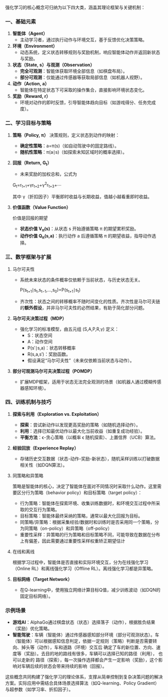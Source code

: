 强化学习的核心概念可归纳为以下四大类，涵盖其理论框架与关键机制：

### 一、基础元素

1. **智能体（Agent）**
   - 主动学习者，通过执行动作与环境交互，基于反馈优化决策策略。
2. **环境（Environment）**
   - 动态系统，定义状态转移规则与奖励机制，响应智能体动作并返回新状态与奖励。
3. **状态（State, s）与观测（Observation）**
   - **完全可观测**：智能体获取环境全部信息（如棋盘布局）。
   - **部分可观测**：仅能通过传感器等获取局部信息（如机器人视野）。
4. **动作（Action, a）**
   - 智能体在特定状态下可采取的操作集合，直接影响环境状态变化。
5. **奖励（Reward, r）**
   - 环境对动作的即时反馈，引导智能体趋向目标（如游戏得分、任务完成度）。

### 二、学习目标与策略

1. **策略（Policy, π）**
   决策规则，定义状态到动作的映射：
   
   - **确定性策略**：a=π(s)（如自动驾驶中的固定路线）。
   - **随机性策略**：π(a∣s)（如探索未知区域时的概率选择）。

2. **回报（Return, G<sub>t</sub>​）**
   
   - 未来奖励的加权总和，公式为
   
   G<sub>t</sub>=r<sub>t+1</sub>+γr<sub>t+2</sub>+γ<sup>2</sup>r<sub>t+3</sub>+⋯    
   
   其中 γ（折扣因子）平衡即时收益与长期收益，值越小越看重即时收益。

3. **价值函数（Value Function）**
   
   价值是回报的期望
   
   - **状态价值 V<sub>π</sub>(s)**：从状态 s 开始遵循策略 π 的期望累积奖励。
   - **动作价值 Q<sub>π</sub>(s,a)**：执行动作 a 后遵循策略 π 的期望收益，指导动作选择。

### 三、数学框架与扩展

1. 马尔可夫性
   
   - 系统未来状态的条件概率仅依赖于当前状态，与历史状态无关。
     
     P(s<sub>t+1</sub>​∣s<sub>t</sub>,s<sub>t−1</sub>,…,s<sub>0</sub>)=P(s<sub>t+1</sub>∣s<sub>t</sub>)
   
   - 齐次性：状态之间的转移概率不随时间变化的性质。齐次性是马尔可夫链的**额外假设**，并非马尔可夫性的必然结果，有助于简化部分问题。

2. **马尔可夫决策过程（MDP）**
   
   - 强化学习的标准模型，由五元组 (S,A,P,R,γ) 定义：
     - S：状态空间
     - A：动作空间
     - P(s′∣s,a)：状态转移概率
     - R(s,a,s′)：奖励函数。
     - 假设满足“马尔可夫性”（未来仅依赖当前状态与动作）。

3. **部分可观测马尔可夫决策过程（POMDP）**
   
   - 扩展MDP框架，适用于状态无法完全观测的场景（如机器人通过模糊传感器感知环境）。

### 四、训练机制与技巧

1. **探索与利用（Exploration vs. Exploitation）**
   
   - **探索**：尝试新动作以发现更高奖励的策略（如随机选择动作）。
   - **利用**：选择已知最优动作以最大化当前收益（如重复成功经验）。
   - **平衡方法**：ϵ-贪心策略（以概率 ϵ 随机探索）、上置信界（UCB）算法。

2. **经验回放（Experience Replay）**
   
   - 存储历史交互数据（状态-动作-奖励-新状态），随机采样训练以打破数据相关性（如DQN算法）。

3. 同策略和异策略
   
   策略是智能体的核心，决定了智能体在面对不同情况时采取什么动作。这里需要区分行为策略（behavior policy）和目标策略（target policy）：
   
   - 行为策略：智能体在探索环境、收集训练数据时，和环境交互过程中所采取的交互行为策略。
   - 目标策略：智能体最终采纳的策略，通常以最大化回报为目标。
   - 同策略/异策略：根据采集经验/数据时和训练时是否采用同一个策略，分为同策略（on-policy）和异策略（off-policy）
   - 重要性采样：异策略的行为策略和目标策略不同，可能导致在数据在分布上有偏差，因此需要通过重要性采样权重矫正期望估计

4. 在线和离线
   
   根据学习过程中，智能体是否直接和实际环境交互，分为在线强化学习（Online RL）和离线强化学习（Offline RL）。离线强化学习都是异策略。

5. **目标网络（Target Network）**
   
   - 在Q-learning中，使用独立网络计算目标Q值，减少训练波动（如DQN的固定目标网络）。

### 示例场景

- **游戏AI**：AlphaGo通过棋盘状态（状态）选择落子（动作），根据胜负结果（奖励）优化策略。
- **智能驾驶**：车辆（智能体）通过传感器感知部分环境（部分可观测状态）。车（智能体）可以根据感知信息判定，依据一定规则（策略）判断是否需要转向、掉头等（动作），车和道路（环境）交互后 确定了车的新位置、方向、速度等（奖励）。去目的地的路线有很多，车辆可以选择已知的路径（利用）， 也可以走新的 路径（探索），每一次操作选择都会产生一定影响（奖励），这个影响对车辆后续的状态会带来持续的影响（回报）。

这些概念共同构建了强化学习的理论体系，支撑从简单控制到复杂决策问题的解决方案。实际应用中需结合具体场景选择算法（如Q-learning、Policy Gradient）与超参数（如学习率、折扣因子）。
